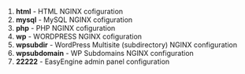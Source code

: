 1. **html** -  	HTML NGINX cofiguration
1. **mysql** -  MySQL NGINX cofiguration	
1. **php** - 	PHP NGINX cofiguration 	
1. **wp** -  	WORDPRESS NGINX cofiguration
1. **wpsubdir** - WordPress Multisite (subdirectory)  NGINX configuration
1. **wpsubdomain** - WP Subdomains NGINX configuration	
1. **22222** - EasyEngine admin panel configuration